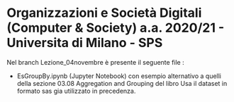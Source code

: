 # Organizzazioni e Società Digitali (Computer & Society) a.a. 2020/21 - Universita di Milano - SPS

Nel branch Lezione_04novembre è presente il seguente file :
- EsGroupBy.ipynb (Jupyter Notebook) con esempio alternativo a quelli della sezione 03.08 Aggregation and Grouping del libro
Usa il dataset in formato sas gia utilizzato in precedenza.

